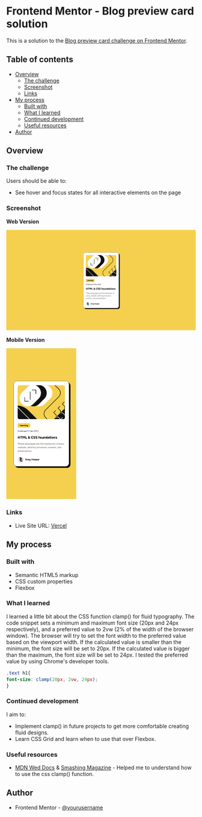 # Frontend Mentor - Blog preview card solution

This is a solution to the [Blog preview card challenge on Frontend Mentor](https://www.frontendmentor.io/challenges/blog-preview-card-ckPaj01IcS).

## Table of contents

- [Overview](#overview)
  - [The challenge](#the-challenge)
  - [Screenshot](#screenshot)
  - [Links](#links)
- [My process](#my-process)
  - [Built with](#built-with)
  - [What I learned](#what-i-learned)
  - [Continued development](#continued-development)
  - [Useful resources](#useful-resources)
- [Author](#author)


## Overview

### The challenge

Users should be able to:

- See hover and focus states for all interactive elements on the page

### Screenshot

**Web Version**

<img src="./assets/images/Screenshot%202025-01-15%20123304.png" alt="Web Version" width="800">




**Mobile Version**

<img src="./assets/images/Screenshot%202025-01-15%20123904_mobile.png" alt="Web Version" height="400">


### Links

- Live Site URL: [Vercel](https://blog-preview-card-6fnss7gcp-user2830581s-projects.vercel.app/)

## My process

### Built with

- Semantic HTML5 markup
- CSS custom properties
- Flexbox


### What I learned

I learned a little bit about the CSS function clamp() for fluid typography. The code snippet sets a minimum and maximum font size (20px and 24px respectively), and a preferred value to 2vw (2% of the width of the browser window). The browser will try to set the font width to the preferred value based on the viewport width. If the calculated value is smaller than the minimum, the font size will be set to 20px. If the calculated value is bigger than the maximum, the font size will be set to 24px. I tested the preferred value by using Chrome's developer tools.

```css
.text h1{
font-size: clamp(20px, 2vw, 24px);
}
```


### Continued development

I aim to:
- Implement clamp() in future projects to get more comfortable creating fluid designs.
- Learn CSS Grid and learn when to use that over Flexbox.


### Useful resources

- [MDN Wed Docs](https://developer.mozilla.org/en-US/docs/Web/CSS/clamp) & [Smashing Magazine](https://www.smashingmagazine.com/2022/01/modern-fluid-typography-css-clamp/) - Helped me to understand how to use the css clamp() function. 


## Author

- Frontend Mentor - [@yourusername](https://www.frontendmentor.io/profile/user2830581)